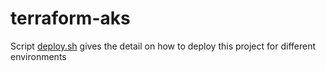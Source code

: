 # terraform-aks

Script [deploy.sh](deploy.sh) gives the detail on how to deploy this project for different environments
